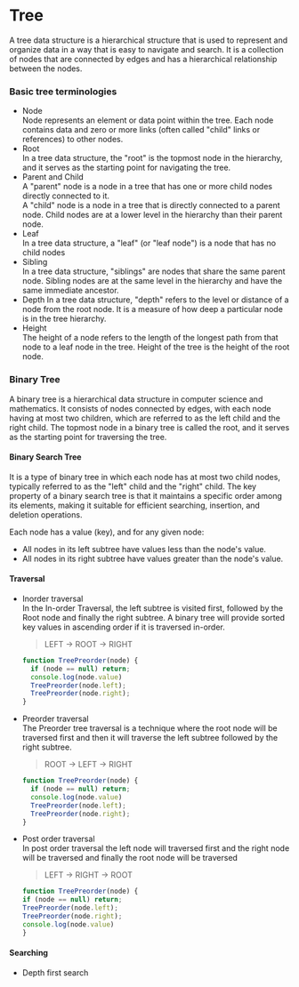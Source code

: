 # Tree 
A tree data structure is a hierarchical structure that is used to represent and organize data in a way that is easy to navigate and search. It is a collection of nodes that are connected by edges and has a hierarchical relationship between the nodes.  
### Basic tree terminologies  
- Node  
Node represents an element or data point within the tree. Each node contains data and zero or more links (often called "child" links or references) to other nodes.  
- Root  
In a tree data structure, the "root" is the topmost node in the hierarchy, and it serves as the starting point for navigating the tree.   
- Parent and Child  
A "parent" node is a node in a tree that has one or more child nodes directly connected to it.  
A "child" node is a node in a tree that is directly connected to a parent node.
Child nodes are at a lower level in the hierarchy than their parent node.  
- Leaf  
In a tree data structure, a "leaf" (or "leaf node") is a node that has no child nodes  
- Sibling  
In a tree data structure, "siblings" are nodes that share the same parent node. Sibling nodes are at the same level in the hierarchy and have the same immediate ancestor.  
- Depth 
In a tree data structure, "depth" refers to the level or distance of a node from the root node. It is a measure of how deep a particular node is in the tree hierarchy.  
- Height  
The height of a node refers to the length of the longest path from that node to a leaf node in the tree. Height of the tree is the height of the root node.  

### Binary Tree  

A binary tree is a hierarchical data structure in computer science and mathematics. It consists of nodes connected by edges, with each node having at most two children, which are referred to as the left child and the right child. The topmost node in a binary tree is called the root, and it serves as the starting point for traversing the tree.  

#### Binary Search Tree  
It is a type of binary tree in which each node has at most two child nodes, typically referred to as the "left" child and the "right" child. The key property of a binary search tree is that it maintains a specific order among its elements, making it suitable for efficient searching, insertion, and deletion operations.

Each node has a value (key), and for any given node:
- All nodes in its left subtree have values less than the node's value.
- All nodes in its right subtree have values greater than the node's value.  
#### Traversal  
- Inorder traversal  
In the In-order Traversal, the left subtree is visited first, followed by the Root node and finally the right subtree. A binary tree will provide sorted key values in  ascending order if it is traversed in-order.  

  > LEFT → ROOT → RIGHT  
  ```js
  function TreePreorder(node) {
    if (node == null) return;
    console.log(node.value)
    TreePreorder(node.left);
    TreePreorder(node.right);  
  }
  ```    
- Preorder traversal  
The Preorder tree traversal is a technique where the root node will be traversed first and then it will traverse the left subtree followed by the right subtree.  
  > ROOT → LEFT → RIGHT
  ```js
  function TreePreorder(node) {
    if (node == null) return;
    console.log(node.value)
    TreePreorder(node.left);
    TreePreorder(node.right);
  }
  ```
- Post order traversal  
In post order traversal the left node will traversed first and the right node will be traversed and finally the root node will be traversed  
  >  LEFT → RIGHT → ROOT  
    ```js
  function TreePreorder(node) {
    if (node == null) return;
    TreePreorder(node.left);
    TreePreorder(node.right);
    console.log(node.value)
  }
  ```  
#### Searching  
- Depth first search  



